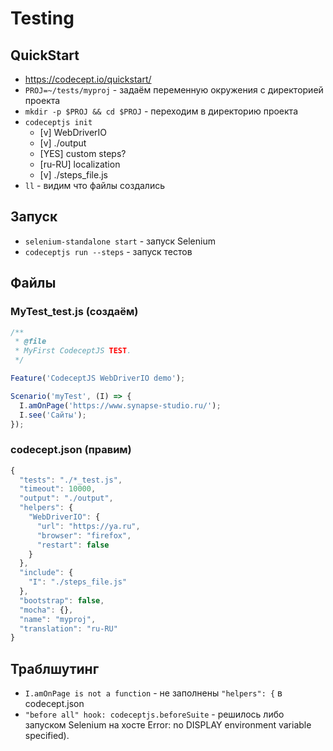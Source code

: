 # Testing
## QuickStart
* https://codecept.io/quickstart/
* `PROJ=~/tests/myproj` - задаём переменную окружения с директорией проекта
* `mkdir -p $PROJ && cd $PROJ` - переходим в директорию проекта
* `codeceptjs init` 
  * [v] WebDriverIO 
  * [v] ./output
  * [YES] custom steps?
  * [ru-RU] localization
  * [v] ./steps_file.js
* `ll` - видим что файлы создались

## Запуск
* `selenium-standalone start` - запуск Selenium
* `codeceptjs run --steps` - запуск тестов

## Файлы
### MyTest_test.js (создаём)
```js
/**
 * @file
 * MyFirst CodeceptJS TEST.
 */

Feature('CodeceptJS WebDriverIO demo');

Scenario('myTest', (I) => {
  I.amOnPage('https://www.synapse-studio.ru/');
  I.see('Сайты');
});
```
### codecept.json (правим)
```js
{
  "tests": "./*_test.js",
  "timeout": 10000,
  "output": "./output",
  "helpers": {
    "WebDriverIO": {
      "url": "https://ya.ru",
      "browser": "firefox",
      "restart": false
    }
  },
  "include": {
    "I": "./steps_file.js"
  },
  "bootstrap": false,
  "mocha": {},
  "name": "myproj",
  "translation": "ru-RU"
}
```
## Траблшутинг
* `I.amOnPage is not a function` - не заполнены `"helpers": {` в codecept.json
* `"before all" hook: codeceptjs.beforeSuite` - решилось либо запуском Selenium на хосте Error: no DISPLAY environment variable specified).
